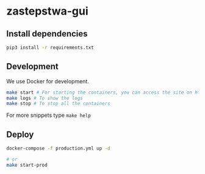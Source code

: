 # zastepstwa-gui

## Install dependencies

```sh
pip3 install -r requirements.txt
```

## Development

We use Docker for development.

```sh
make start # For starting the containers, you can access the site on http://localhost:5000
make logs # To show the logs
make stop # To stop all the containers
```

For more snippets type `make help`

## Deploy

``` sh
docker-compose -f production.yml up -d

# or
make start-prod
```
